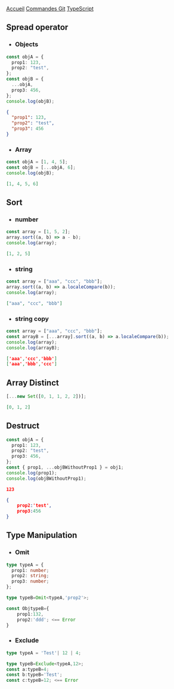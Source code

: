 [Accueil](README.md) [Commandes Git](Git.md) [TypeScript](Typescript.md)

## Spread operator

- ### Objects

```ts
const objA = {
  prop1: 123,
  prop2: "test",
};
const objB = {
  ...objA,
  prop3: 456,
};
console.log(objB);
```

```json
{
  "prop1": 123,
  "prop2": "test",
  "prop3": 456
}
```

- ### Array

```ts
const objA = [1, 4, 5];
const objB = [...objA, 6];
console.log(objB);
```

```json
[1, 4, 5, 6]
```

## Sort

- ### number

```ts
const array = [1, 5, 2];
array.sort((a, b) => a - b);
console.log(array);
```

```json
[1, 2, 5]
```

- ### string

```ts
const array = ["aaa", "ccc", "bbb"];
array.sort((a, b) => a.localeCompare(b));
console.log(array);
```

```json
["aaa", "ccc", "bbb"]
```

- ### string copy

```ts
const array = ["aaa", "ccc", "bbb"];
const arrayB = [...array].sort((a, b) => a.localeCompare(b));
console.log(array);
console.log(arrayB);
```

```json
['aaa','ccc','bbb']
['aaa','bbb','ccc']
```

## Array Distinct

```ts
[...new Set([0, 1, 1, 2, 2])];
```

```json
[0, 1, 2]
```

## Destruct

```ts
const objA = {
  prop1: 123,
  prop2: "test",
  prop3: 456,
};
const { prop1, ...objBWithoutProp1 } = obj1;
console.log(prop1);
console.log(objBWithoutProp1);
```

```json
123

{
    prop2:'test',
    prop3:456
}
```

## Type Manipulation

- ### Omit

```ts
type typeA = {
  prop1: number;
  prop2: string;
  prop3: number;
};

type typeB=Omit<typeA,'prop2'>;

const ObjtypeB={
    prop1:132,
    prop2:'ddd'; <== Error
}

```

- ### Exclude

```ts
type typeA = 'Test'| 12 | 4;

type typeB=Exclude<typeA,12>;
const a:typeB=4;
const b:typeB='Test';
const c:typeB=12; <== Error
```

